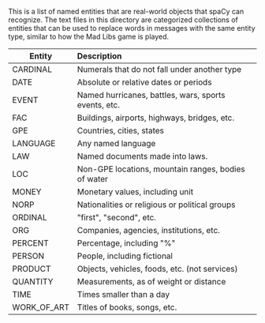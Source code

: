 This is a list of named entities that are real-world objects that spaCy can recognize.
The text files in this directory are categorized collections of entities that can be used to replace words in messages with the same entity type, similar to how the Mad Libs game is played.

| Entity      | Description                                         |
|-------------|:-----------------------------------------------------|
| CARDINAL    | Numerals that do not fall under another type         |
| DATE        | Absolute or relative dates or periods                |
| EVENT       | Named hurricanes, battles, wars, sports events, etc. |
| FAC         | Buildings, airports, highways, bridges, etc.         |
| GPE         | Countries, cities, states                            |
| LANGUAGE    | Any named language                                   |
| LAW         | Named documents made into laws.                      |
| LOC         | Non-GPE locations, mountain ranges, bodies of water  |
| MONEY       | Monetary values, including unit                      |
| NORP        | Nationalities or religious or political groups       |
| ORDINAL     | "first", "second", etc.                              |
| ORG         | Companies, agencies, institutions, etc.              |
| PERCENT     | Percentage, including "%"                            |
| PERSON      | People, including fictional                          |
| PRODUCT     | Objects, vehicles, foods, etc. (not services)        |
| QUANTITY    | Measurements, as of weight or distance               |
| TIME        | Times smaller than a day                             |
| WORK_OF_ART | Titles of books, songs, etc.                         |
